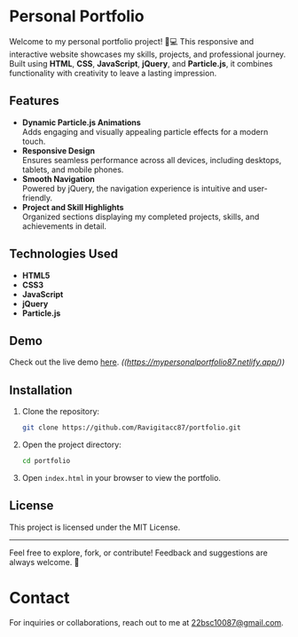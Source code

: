 # Personal Portfolio  

Welcome to my personal portfolio project! 🎨💻 This responsive and interactive website showcases my skills, projects, and professional journey. Built using **HTML**, **CSS**, **JavaScript**, **jQuery**, and **Particle.js**, it combines functionality with creativity to leave a lasting impression.  

## Features  

- **Dynamic Particle.js Animations**  
  Adds engaging and visually appealing particle effects for a modern touch.  
- **Responsive Design**  
  Ensures seamless performance across all devices, including desktops, tablets, and mobile phones.  
- **Smooth Navigation**  
  Powered by jQuery, the navigation experience is intuitive and user-friendly.  
- **Project and Skill Highlights**  
  Organized sections displaying my completed projects, skills, and achievements in detail.  

## Technologies Used  

- **HTML5**  
- **CSS3**  
- **JavaScript**  
- **jQuery**  
- **Particle.js**  

## Demo  

Check out the live demo [here](https://mypersonalportfolio87.netlify.app/). *((https://mypersonalportfolio87.netlify.app/))*  

## Installation  

1. Clone the repository:  
   ```bash
   git clone https://github.com/Ravigitacc87/portfolio.git
   ```  
2. Open the project directory:  
   ```bash
   cd portfolio
   ```  
3. Open `index.html` in your browser to view the portfolio.  


## License  

This project is licensed under the MIT License.  

---  

Feel free to explore, fork, or contribute! Feedback and suggestions are always welcome. 🚀  

# Contact  

For inquiries or collaborations, reach out to me at [22bsc10087@gmail.com](mailto:22bsc10087@gmail.com).  
```  
